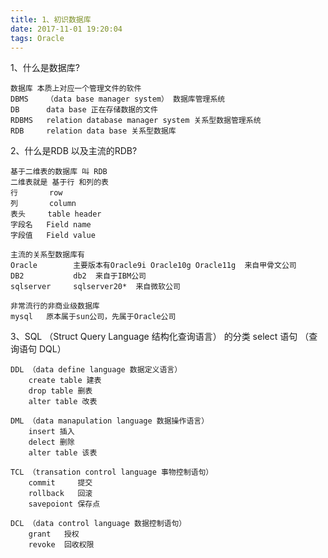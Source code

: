 ```yaml
---
title: 1、初识数据库
date: 2017-11-01 19:20:04
tags: Oracle
---
```


1、什么是数据库?

	数据库 本质上对应一个管理文件的软件
	DBMS    （data base manager system） 数据库管理系统
	DB      data base 正在存储数据的文件
	RDBMS   relation database manager system 关系型数据管理系统
	RDB     relation data base 关系型数据库

2、什么是RDB 以及主流的RDB?

	基于二维表的数据库 叫 RDB
	二维表就是 基于行 和列的表
	行       row
	列       column
	表头     table header
	字段名   Field name
	字段值   Field value

	主流的关系型数据库有
	Oracle	      主要版本有Oracle9i Oracle10g Oracle11g  来自甲骨文公司
	DB2           db2  来自于IBM公司
	sqlserver	  sqlserver20*	来自微软公司

	非常流行的非商业级数据库
	mysql	原本属于sun公司，先属于Oracle公司

3、SQL （Struct Query Language 结构化查询语言） 的分类
	select 语句 （查询语句 DQL）
	
	DDL （data define language 数据定义语言）
		create table 建表
		drop table 删表
		alter table 改表
	
	DML （data manapulation language 数据操作语言）
		insert 插入
		delect 删除
		alter table 该表

	TCL （transation control language 事物控制语句）
		commit     提交
		rollback   回滚
		savepoiont 保存点

	DCL （data control language 数据控制语句）
		grant   授权
		revoke	回收权限